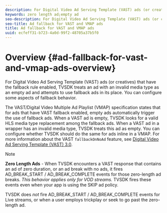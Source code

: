 ```yaml
---
description: For Digital Video Ad Serving Template (VAST) ads (or creatives) that have the fallback rule enabled, TVSDK treats an ad with an invalid media type as an empty ad and attempts to use fallback ads in its place. You can configure some aspects of fallback behavior.
keywords: zero length ad;empty ad
seo-description: For Digital Video Ad Serving Template (VAST) ads (or creatives) that have the fallback rule enabled, TVSDK treats an ad with an invalid media type as an empty ad and attempts to use fallback ads in its place. You can configure some aspects of fallback behavior.
seo-title: Ad fallback for VAST and VMAP ads
title: Ad fallback for VAST and VMAP ads
uuid: ecfeff31-b723-4a0d-99f2-48705a37b5f0
---
```


# Overview {#ad-fallback-for-vast-and-vmap-ads-overview}

For Digital Video Ad Serving Template (VAST) ads (or creatives) that have the fallback rule enabled, TVSDK treats an ad with an invalid media type as an empty ad and attempts to use fallback ads in its place. You can configure some aspects of fallback behavior.

The VAST/Digital Video Multiple Ad Playlist (VMAP) specification states that for ads that have VAST fallback enabled, empty ads automatically trigger the use of fallback ads. When a VAST ad is empty, TVSDK looks for a valid HLS media type replacement among the fallback ads. When a VAST ad in a wrapper has an invalid media type, TVSDK treats this ad as empty. You can configure whether TVSDK should do the same for ads inline in a VMAP. For more information about the VAST `fallbackOnNoAd` feature, see [Digital Video Ad Serving Template (VAST) 3.0](https://www.iab.net/guidelines/508676/digitalvideo/vsuite/vast).

>[!NOTE]
>
>**Zero Length Ads** - When TVSDK encounters a VAST response that contains an ad of zero duration, or an ad break with no ads, it fires AD_BREAK_START / AD_BREAK_COMPLETE events for those zero-length ad breaks. *This behavior applies only for VOD streams.* TVSDK fires these events even when your app is using the SKIP ad policy. 
>
>TVSDK does *not* fire AD_BREAK_START / AD_BREAK_COMPLETE events for Live streams, or when a user employs trickplay or seek to go past the zero-length ad.

